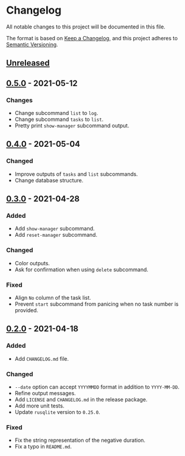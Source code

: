 # Changelog

All notable changes to this project will be documented in this file.

The format is based on [Keep a Changelog](https://keepachangelog.com/en/1.0.0/),
and this project adheres to [Semantic Versioning](https://semver.org/spec/v2.0.0.html).

## [Unreleased]

## [0.5.0] - 2021-05-12

### Changes

- Change subcommand `list` to `log`.
- Change subcommand `tasks` to `list`.
- Pretty print `show-manager` subcommand output.

## [0.4.0] - 2021-05-04

### Changed

- Improve outputs of `tasks` and `list` subcommands.
- Change database structure.

## [0.3.0] - 2021-04-28

### Added

- Add `show-manager` subcommand.
- Add `reset-manager` subcommand.

### Changed

- Color outputs.
- Ask for confirmation when using `delete` subcommand.

### Fixed

- Align `No` column of the task list.
- Prevent `start` subcommand from panicing when no task number is provided.

## [0.2.0] - 2021-04-18

### Added

- Add `CHANGELOG.md` file.

### Changed

- `--date` option can accept `YYYYMMDD` format in addition to `YYYY-MM-DD`.
- Refine output messages.
- Add `LICENSE` and `CHANGELOG.md` in the release package.
- Add more unit tests.
- Update `rusqlite` version to `0.25.0`.

### Fixed

- Fix the string representation of the negative duration.
- Fix a typo in `README.md`.

[Unreleased]: https://github.com/tomyukn/tasklog/compare/v0.5.0...HEAD
[0.5.0]: https://github.com/tomyukn/tasklog/compare/v0.4.0...v0.5.0
[0.4.0]: https://github.com/tomyukn/tasklog/compare/v0.3.0...v0.4.0
[0.3.0]: https://github.com/tomyukn/tasklog/compare/v0.2.0...v0.3.0
[0.2.0]: https://github.com/tomyukn/tasklog/compare/v0.1.0...v0.2.0
